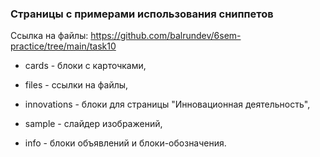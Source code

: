 ### Страницы с примерами использования сниппетов

Ссылка на файлы: https://github.com/balrundev/6sem-practice/tree/main/task10

- cards - блоки с карточками,

- files - ссылки на файлы,

- innovations - блоки для страницы "Инновационная деятельность",

- sample - слайдер изображений,

- info - блоки объявлений и блоки-обозначения.


